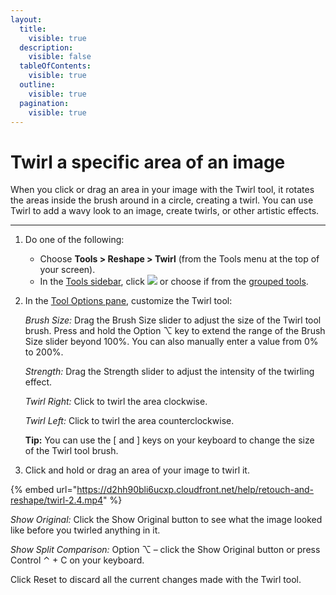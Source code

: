 ```yaml
---
layout:
  title:
    visible: true
  description:
    visible: false
  tableOfContents:
    visible: true
  outline:
    visible: true
  pagination:
    visible: true
---
```


# Twirl a specific area of an image

When you click or drag an area in your image with the Twirl tool, it rotates the areas inside the brush around in a circle, creating a twirl. You can use Twirl to add a wavy look to an image, create twirls, or other artistic effects.

***

1. Do one of the following:
   * Choose **Tools > Reshape > Twirl** (from the Tools menu at the top of your screen).
   * In the [Tools sidebar](https://www.pixelmator.com/support/guide/pixelmator-pro/#glossary), click ![](https://help.pixelmator.com/pixelmator-pro/3.5/assets/English/1580999685000.png) or choose if from the [grouped tools](https://www.pixelmator.com/support/guide/pixelmator-pro/#glossary).
2.  In the [Tool Options pane](https://www.pixelmator.com/support/guide/pixelmator-pro/#glossary), customize the Twirl tool:

    _Brush Size:_ Drag the Brush Size slider to adjust the size of the Twirl tool brush. Press and hold the Option ⌥ key to extend the range of the Brush Size slider beyond 100%. You can also manually enter a value from 0% to 200%. 

    _Strength:_ Drag the Strength slider to adjust the intensity of the twirling effect. 

    _Twirl Right:_ Click to twirl the area clockwise.

    _Twirl Left:_ Click to twirl the area counterclockwise.

    &#x20;**Tip:** You can use the \[ and ] keys on your keyboard to change the size of the Twirl tool brush.
3. Click and hold or drag an area of your image to twirl it. 

{% embed url="https://d2hh90bli6ucxp.cloudfront.net/help/retouch-and-reshape/twirl-2.4.mp4" %}

_Show Original:_ Click the Show Original button to see what the image looked like before you twirled anything in it.

_Show Split Comparison:_ Option ⌥ – click the Show Original button or press Control ⌃ + C on your keyboard.

Click Reset to discard all the current changes made with the Twirl tool.
